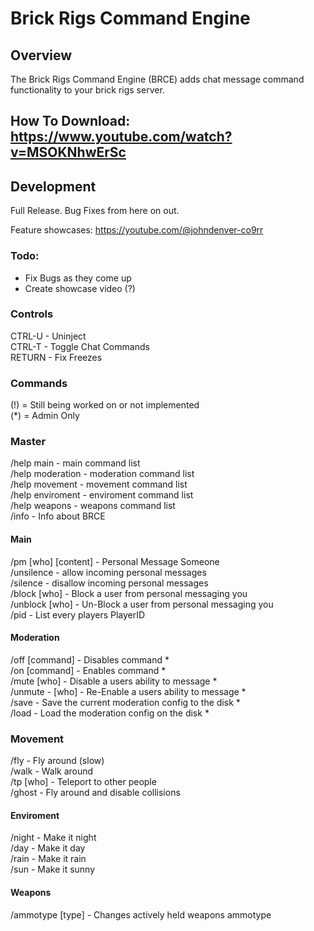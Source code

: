 # Brick Rigs Command Engine

## Overview

The Brick Rigs Command Engine (BRCE) adds chat message command functionality to your brick rigs server.

## How To Download: https://www.youtube.com/watch?v=MSOKNhwErSc

## Development

Full Release. Bug Fixes from here on out.

Feature showcases: https://youtube.com/@johndenver-co9rr

### Todo:

 - Fix Bugs as they come up
 - Create showcase video (?)

### Controls

CTRL-U - Uninject  
CTRL-T - Toggle Chat Commands  
RETURN - Fix Freezes  

### Commands

(!) = Still being worked on or not implemented  
(*) = Admin Only  

### Master

/help main - main command list  
/help moderation - moderation command list  
/help movement - movement command list  
/help enviroment - enviroment command list  
/help weapons - weapons command list  
/info - Info about BRCE  

#### Main

/pm [who] [content] - Personal Message Someone  
/unsilence - allow incoming personal messages  
/silence - disallow incoming personal messages  
/block [who] - Block a user from personal messaging you  
/unblock [who] - Un-Block a user from personal messaging you  
/pid - List every players PlayerID  

#### Moderation

/off [command] - Disables command *  
/on [command] - Enables command *  
/mute [who] - Disable a users ability to message *  
/unmute - [who] - Re-Enable a users ability to message *  
/save - Save the current moderation config to the disk *  
/load - Load the moderation config on the disk *  

### Movement

/fly - Fly around (slow)  
/walk - Walk around  
/tp [who] - Teleport to other people  
/ghost - Fly around and disable collisions  

#### Enviroment

/night - Make it night  
/day - Make it day  
/rain - Make it rain  
/sun - Make it sunny

#### Weapons

/ammotype [type] - Changes actively held weapons ammotype
